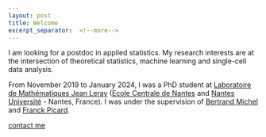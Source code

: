 ```yaml
---
layout: post
title: Welcome 
excerpt_separator:  <!--more-->
---
```


I am looking for a postdoc in applied statistics. My research interests are at the intersection of theoretical statistics, machine learning and single-cell data analysis. 

From November 2019 to January 2024, I was a PhD student at [Laboratoire de Mathématiques Jean Leray](https://www.math.sciences.univ-nantes.fr/fr) ([Ecole Centrale de Nantes](http://www.https://www.ec-nantes.fr/) and [Nantes Université](https://www.univ-nantes.fr/) - Nantes, France). 
I was under the supervision of [Bertrand Michel](http://bertrand.michel.perso.math.cnrs.fr/) and [Franck Picard](https://franckpicard.github.io/). 


[contact me](mailto:anthony.ozier-lafontaine@ec-nantes.fr)

